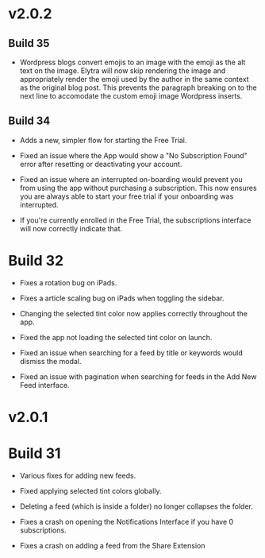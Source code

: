 # v2.0.2

## Build 35

- Wordpress blogs convert emojis to an image with the emoji as the alt text on the image. Elytra will now skip rendering the image and appropriately render the emoji used by the author in the same context as the original blog post. This prevents the paragraph breaking on to the next line to accomodate the custom emoji image Wordpress inserts.  

## Build 34

- Adds a new, simpler flow for starting the Free Trial. 

- Fixed an issue where the App would show a "No Subscription Found" error after resetting or deactivating your account. 

- Fixed an issue where an interrupted on-boarding would prevent you from using the app without purchasing a subscription. This now ensures you are always able to start your free trial if your onboarding was interrupted. 

- If you're currently enrolled in the Free Trial, the subscriptions interface will now correctly indicate that. 

# Build 32

- Fixes a rotation bug on iPads. 

- Fixes a article scaling bug on iPads when toggling the sidebar. 

- Changing the selected tint color now applies correctly throughout the app. 

- Fixed the app not loading the selected tint color on launch. 

- Fixed an issue when searching for a feed by title or keywords would dismiss the modal. 

- Fixed an issue with pagination when searching for feeds in the Add New Feed interface. 

# v2.0.1

# Build 31

- Various fixes for adding new feeds.

- Fixed applying selected tint colors globally. 

- Deleting a feed (which is inside a folder) no longer collapses the folder. 

- Fixes a crash on opening the Notifications Interface if you have 0 subscriptions. 

- Fixes a crash on adding a feed from the Share Extension

